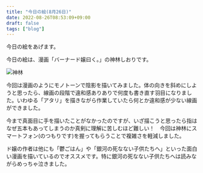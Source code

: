 ```yaml
---
title: "今日の絵(8月26日)"
date: 2022-08-26T08:53:09+09:00
draft: false
tags: ["blog"]
---
```


今日の絵をあげます。

今日の絵は、漫画「バーナード嬢曰く。」の神林しおりです。

<!--more-->

![神林](/img/220826.jpg)

今回は漫画のようにモノトーンで陰影を描いてみました。体の向きを斜めにしようと思ったら、線画の段階で違和感ありありで何度も書き直す羽目になりました。いわゆる「アタリ」を描きながら作業していたら何とか違和感が少ない線画ができました。

今まで真面目に手を描いたことがなかったのですが、いざ描こうと思ったら指はなぜ五本もあってしまうのか真剣に理解に苦しむほど難しい！　今回は神林にスマートフォン(のつもりです)を握ってもらうことで複雑さを軽減しました。

ド嬢の作者は他にも「鬱ごはん」や「銀河の死なない子供たちへ」といった面白い漫画を描いているのでオススメです。特に銀河の死なない子供たちへは読みながらめっちゃ泣きました。
